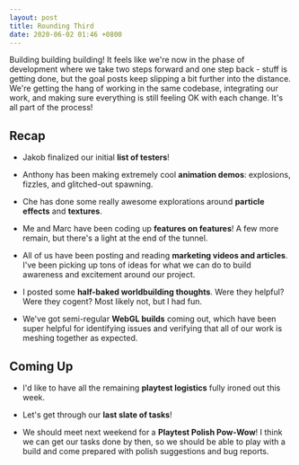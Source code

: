 ```yaml
---
layout: post
title: Rounding Third
date: 2020-06-02 01:46 +0800
---
```


Building building building! It feels like we're now in the phase of development where we take two steps forward and one step back - stuff is getting done, but the goal posts keep slipping a bit further into the distance. We're getting the hang of working in the same codebase, integrating our work, and making sure everything is still feeling OK with each change. It's all part of the process!

## Recap

- Jakob finalized our initial **list of testers**!

- Anthony has been making extremely cool **animation demos**: explosions, fizzles, and glitched-out spawning.

- Che has done some really awesome explorations around **particle effects** and **textures**.

- Me and Marc have been coding up **features on features**! A few more remain, but there's a light at the end of the tunnel.

- All of us have been posting and reading **marketing videos and articles**. I've been picking up tons of ideas for what we can do to build awareness and excitement around our project.

- I posted some **half-baked worldbuilding thoughts**. Were they helpful? Were they cogent? Most likely not, but I had fun.

- We've got semi-regular **WebGL builds** coming out, which have been super helpful for identifying issues and verifying that all of our work is meshing together as expected.

## Coming Up

- I'd like to have all the remaining **playtest logistics** fully ironed out this week.

- Let's get through our **last slate of tasks**!

- We should meet next weekend for a **Playtest Polish Pow-Wow**! I think we can get our tasks done by then, so we should be able to play with a build and come prepared with polish suggestions and bug reports.

